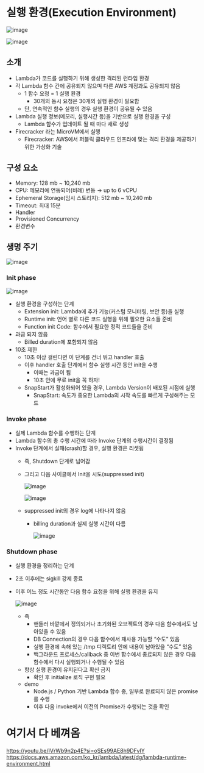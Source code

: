 # 실행 환경(Execution Environment)

![image](https://github.com/cloud-club/AWSLambdaInAction-2023/assets/76844285/eb2ef24a-6d82-4aeb-9160-e9d61af3226a)

![image](https://github.com/cloud-club/AWSLambdaInAction-2023/assets/76844285/ec6bdd83-7cef-4af5-8b1e-7392720a5c28)
## 소개

- Lambda가 코드를 실행하기 위해 생성한 격리된 런타임 환경
- 각 Lambda 함수 간에 공유되지 않으며 다른 AWS 계정과도 공유되지 않음
    - 1 함수 요청 = 1 실행 환경
        - 30개의 동시 요청은 30개의 실행 환경이 필요함
    - 단, 연속적인 함수 실행의 경우 실행 환경이 공유될 수 있음
- Lambda 실행 정보(메모리, 실행시간 등)을 기반으로 실행 환경을 구성
    - Lambda 함수가 업데이트 될 때 마다 새로 생성
- Firecracker 라는 MicroVM에서 실행
    - Firecracker: AWS에서 퍼블릭 클라우드 인프라에 맞는 격리 환경을 제공하기 위한 가상화 기술

## 구성 요소

- Memory: 128 mb ~ 10,240 mb
- CPU: 메모리에 연동되어(비례) 변동 → up to 6 vCPU
- Ephemeral Storage(임시 스토리지): 512 mb ~ 10,240 mb
- Timeout: 최대 15분
- Handler
- Provisioned Concurrency
- 환경변수

## 생명 주기

![image](https://github.com/cloud-club/AWSLambdaInAction-2023/assets/76844285/b949e9c4-9655-4018-93a0-b5321b32d924)

### Init phase

![image](https://github.com/cloud-club/AWSLambdaInAction-2023/assets/76844285/314ce98c-6485-4e3d-930f-4048f1573319)

- 실행 환경을 구성하는 단계
    - Extension init: Lambda에 추가 기능(커스텀 모니터링, 보안 등)을 실행
    - Runtime init: 언어 별로 다른 코드 실행을 위해 필요한 요소들 준비
    - Function init Code: 함수에서 필요한 정적 코드들을 준비
- 과금 되지 않음
    - Billed duration에 포함되지 않음
- 10초 제한
    - 10초 이상 걸린다면 이 단계를 건너 뛰고 handler 호출
    - 이후 handler 호출 단계에서 함수 실행 시간 동안 init을 수행
        - 이때는 과금이 됨
        - 10초 안에 무료 init을 꼭 하자!
    - SnapStart가 활성화되어 있을 경우, Lambda Version이 배포된 시점에 실행
        - SnapStart: 속도가 중요한 Lambda의 시작 속도를 빠르게 구성해주는 모드

### Invoke phase

- 실제 Lambda 함수를 수행하는 단계
- Lambda 함수의 총 수행 시간에 따라 Invoke 단계의 수행시간이 결정됨
- Invoke 단계에서 실패(crash)할 경우, 실행 환경은 리셋됨
    - 즉, Shutdown 단계로 넘어감
    - 그리고 다음 사이클에서 Init을 시도(suppressed init)
        
        ![image](https://github.com/cloud-club/AWSLambdaInAction-2023/assets/76844285/e2c34020-3bc3-4eb7-b802-b24c50947fec)
        
        ![image](https://github.com/cloud-club/AWSLambdaInAction-2023/assets/76844285/af70c6ce-815d-4211-915b-c2351632c21e)
        
    - suppressed init의 경우 log에 나타나지 않음
        - billing duration과 실제 실행 시간이 다름
            
            ![image](https://github.com/cloud-club/AWSLambdaInAction-2023/assets/76844285/1502214c-16ee-4f76-b9bf-1b7b37062d66)
            

### Shutdown phase

- 실행 환경을 정리하는 단계
- 2초 이후에는 sigkill 강제 종료
- 이후 어느 정도 시간동안 다음 함수 요청을 위해 실행 환경을 유지
    
    ![image](https://github.com/cloud-club/AWSLambdaInAction-2023/assets/76844285/b5bc14da-ad28-46f7-9eef-f74ef1a0c903)
    
    - 즉
        - 핸들러 바깥에서 정의되거나 초기화된 오브젝트의 경우 다음 함수에서도 남아있을 수 있음
        - DB Connection의 경우 다음 함수에서 재사용 가능할 “수도” 있음
        - 실행 환경에 속해 있는 /tmp 디렉토리 안에 내용이 남아있을 “수도” 있음
        - 백그라운드 프로세스/callback 중 이번 함수에서 종료되지 않은 경우 다음 함수에서 다시 실행되거나 수행될 수 있음
    - 항상 실행 환경이 유지된다고 확신 금지
        - 확인 후 initialize 로직 구현 필요
    - demo
        - Node.js / Python 기반 Lambda 함수 중, 일부로 완료되지 않은 promise를 수행
        - 이후 다음 invoke에서 이전의 Promise가 수행되는 것을 확인

# 여기서 다 베껴옴

https://youtu.be/IVrWb9n2p4E?si=oSEs99AE8h9DFvIY
https://docs.aws.amazon.com/ko_kr/lambda/latest/dg/lambda-runtime-environment.html
